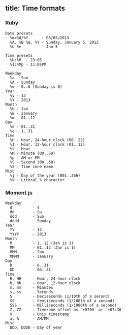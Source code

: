 title: Time formats
---

### Ruby

    Date presets
      %m/%d/%Y      - 06/05/2013
      %A, %B %e, %Y - Sunday, January 5, 2013
      %b %e         - Jan 5

    Time presets
      %H:%M  - 23:05
      %I:%Mp - 11:05PM

    Weekday
      %a - Sun
      %A - Sunday
      %w - 0..6 (Sunday is 0)
    Year
      %y - 13
      %Y - 2013
    Month
      %b - Jan
      %B - January
      %m - 01..12
    Day
      %d - 01..31
      %e - 1..31
    Time
      %H - Hour, 24-hour clock (00..23)
      %I - Hour, 12-hour clock (01..12)
      %l - Hour
      %M - Minute (00..59)
      %p - AM or PM
      %S - Second (00..60)
      %Z - Time zone name
    Misc
      %j - Day of the year (001..366)
      %% - Literal % character

### Moment.js

    Weekday
      d         - 4
      dd        - Su
      ddd       - Sun
      dddd      - Sunday
    Year
      YY        - 13
      YYYY      - 2013
    Month
      M         - 1..12 (Jan is 1)
      MM        - 01..12 (Jan is 1)
      MMM       - Jan
      MMMM      - January
    Day
      D         - 6..31
      DD        - 06..31
    Time
      H, HH     - Hour, 24-hour clock
      h, hh     - Hour, 12-hour clock
      m, mm     - Minutes
      s, ss     - Seconds
      S         - Deciseconds (1/10th of a second)
      SS        - Centiseconds (1/100th of a second)
      SSS       - Milliseconds (1/1000th of a second)
      Z, ZZ     - Timezone offset as `+0700` or `+07:30`
      X         - Unix timestamp
      a, A      - AM/PM
    Misc
      DDD, DDDD - Day of year
